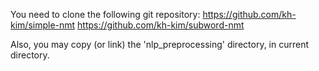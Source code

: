 You need to clone the following git repository:
https://github.com/kh-kim/simple-nmt
https://github.com/kh-kim/subword-nmt

Also, you may copy (or link) the 'nlp_preprocessing' directory, in current directory.
